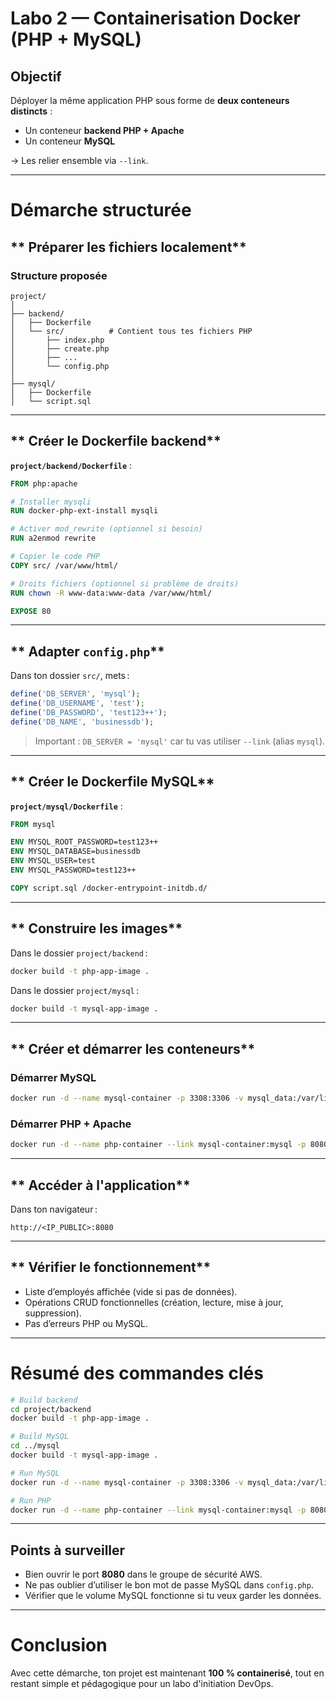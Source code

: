 #  **Labo 2 — Containerisation Docker (PHP + MySQL)**

##  **Objectif**

Déployer la même application PHP sous forme de **deux conteneurs distincts** :

* Un conteneur **backend PHP + Apache**
* Un conteneur **MySQL**

→ Les relier ensemble via `--link`.

---

#  **Démarche structurée**

##  ** Préparer les fichiers localement**

###  Structure proposée

```
project/
│
├── backend/
│   ├── Dockerfile
│   └── src/          # Contient tous tes fichiers PHP
│       ├── index.php
│       ├── create.php
│       ├── ...
│       └── config.php
│
├── mysql/
│   ├── Dockerfile
│   └── script.sql
```

---

## ** Créer le Dockerfile backend**

**`project/backend/Dockerfile`** :

```dockerfile
FROM php:apache

# Installer mysqli
RUN docker-php-ext-install mysqli

# Activer mod_rewrite (optionnel si besoin)
RUN a2enmod rewrite

# Copier le code PHP
COPY src/ /var/www/html/

# Droits fichiers (optionnel si problème de droits)
RUN chown -R www-data:www-data /var/www/html/

EXPOSE 80
```

---

## ** Adapter `config.php`**

Dans ton dossier `src/`, mets :

```php
define('DB_SERVER', 'mysql');
define('DB_USERNAME', 'test');
define('DB_PASSWORD', 'test123++');
define('DB_NAME', 'businessdb');
```

>  Important : `DB_SERVER = 'mysql'` car tu vas utiliser `--link` (alias `mysql`).

---

## ** Créer le Dockerfile MySQL**

**`project/mysql/Dockerfile`** :

```dockerfile
FROM mysql

ENV MYSQL_ROOT_PASSWORD=test123++
ENV MYSQL_DATABASE=businessdb
ENV MYSQL_USER=test
ENV MYSQL_PASSWORD=test123++

COPY script.sql /docker-entrypoint-initdb.d/
```

---

## ** Construire les images**

Dans le dossier `project/backend` :

```bash
docker build -t php-app-image .
```

Dans le dossier `project/mysql` :

```bash
docker build -t mysql-app-image .
```

---

##  ** Créer et démarrer les conteneurs**

### Démarrer MySQL

```bash
docker run -d --name mysql-container -p 3308:3306 -v mysql_data:/var/lib/mysql mysql-app-image
```

### Démarrer PHP + Apache

```bash
docker run -d --name php-container --link mysql-container:mysql -p 8080:80 php-app-image
```

---

##  ** Accéder à l'application**

Dans ton navigateur :

```
http://<IP_PUBLIC>:8080
```

---

##  ** Vérifier le fonctionnement**

*  Liste d’employés affichée (vide si pas de données).
*  Opérations CRUD fonctionnelles (création, lecture, mise à jour, suppression).
*  Pas d’erreurs PHP ou MySQL.

---

#  **Résumé des commandes clés**

```bash
# Build backend
cd project/backend
docker build -t php-app-image .

# Build MySQL
cd ../mysql
docker build -t mysql-app-image .

# Run MySQL
docker run -d --name mysql-container -p 3308:3306 -v mysql_data:/var/lib/mysql mysql-app-image

# Run PHP
docker run -d --name php-container --link mysql-container:mysql -p 8080:80 php-app-image
```

---

##  **Points à surveiller**

* Bien ouvrir le port **8080** dans le groupe de sécurité AWS.
* Ne pas oublier d’utiliser le bon mot de passe MySQL dans `config.php`.
* Vérifier que le volume MySQL fonctionne si tu veux garder les données.

---

#  **Conclusion**

 Avec cette démarche, ton projet est maintenant **100 % containerisé**, tout en restant simple et pédagogique pour un labo d'initiation DevOps.


